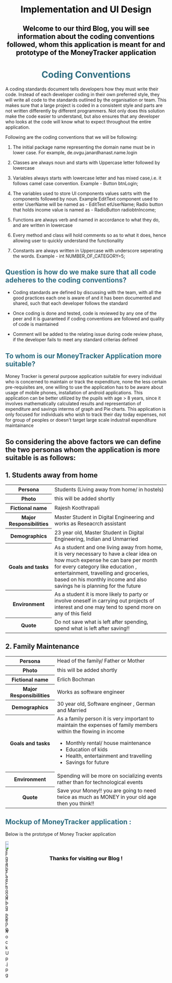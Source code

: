 
<h1 style="color: #000000; text-align:center;">Implementation and UI Design</h1>
<h2 style="color: #000000; text-align:center;">Welcome to our third Blog, you will see information about the coding conventions followed, whom this application is meant for and prototype of the MoneyTracker application</h2>

<div>
<h1 style="color: #2e6c80; text-align:center;">Coding Conventions</h1>
<p> A coding standards document tells developers how they must write their code. Instead of each developer coding in their own preferred style, they will write all code to the standards outlined by the organisation or team. This makes sure that a large project is coded in a consistent style and parts are not written differently by different programmers. Not only does this solution make the code easier to understand, but also ensures that any developer who looks at the code will know what to expect throughout the entire application.</p>
<p>Following are the coding conventions that we will be following: </p>
<div>
<ol>
<li><p>The initial package name representing the domain name must be in lower case. For example, de.ovgu.janardhanast.name.login</p></li>
<li><p>Classes are always noun and starts with Uppercase letter followed by lowercase </p></li>
<li><p>Variables always starts with lowercase letter and has mixed case,i.e. it follows camel case convention. Example - Button btnLogin; </p></li>
<li><p>The variables used to store UI components values satrts with the components followed by noun. Example EditText component used to enter UserName will be named as - EditText etUserName;  Radio button that holds income value is named as - RadioButton radiobtnIncome;</p></li>
<li> <p>Functions are always verb and named in accordance to what they do, and are written in lowercase </p></li>
<li><p>Every method and class will hold comments so as to what it does, hence allowing user to quickly understand the functionality</p></li>
<li><p>Constants are always written in Uppercase with underscore seperating the words. Example - int NUMBER_OF_CATEGORY=5;</p></li>
</ol>
</div>
<h2 style="color: #2e6c80;">Question is how do we make sure that all code adeheres to the coding conventions?</h2>
<div>
<ul>
<li><p>Coding standards are defined by discussing with the team, with all the good practices each one is aware of and it has been documented and shared, such that each developer follows the standard </p></li>
<li><p>Once coding is done and tested, code is reviewed by any one of the peer and it is guaranteed if coding conventions are followed and quality of code is maintained </p></li>
<li><p>Comment will be added to the relating issue during code review phase, if the developer fails to meet any standard criterias defined</p></li>
</ul>
</div>
<h2 style="color: #2e6c80;">To whom is our MoneyTracker Application more suitable?</h2>
<p>Money Tracker is general purpose application suitable for every individual who is concerned to maintain or track the expenditure, none the less certain pre-requisites are, one willing to use the application has to be aware about usage of mobile phones, installation of android applications. This application can be better utilized by the pupils with age > 8 years, since it involves mathematically calculated results and representation of expenditure and savings interms of graph and Pie charts. This application is only focused for individuals who wish to track their day today expenses, not for group of peoples or doesn't target large scale industrail expenditure maintainance </p>
<h2>So considering the above factors we can define the two personas whom the application is more suitable is as follows: </h2>

<h2>1. Students away from home</h2>

<div>
<table>
<tr>
<th colspan="4">Persona</th>
<td colspan="8"> Students (Living away from home/ in hostels)</td>
</tr>

<tr>
<th colspan="4">Photo</th>
<td colspan="8"> this will be added shortly</td>
</tr>

<tr>
<th colspan="4">Fictional name</th>
<td colspan="8"> Rajesh Koothrapali</td>
</tr>

<tr>
<th colspan="4">Major Responsibilities</th>
<td colspan="8"> Master Student in Digital Engineering and works as Reseacrch assistant</td>
</tr>

<tr>
<th colspan="4">Demographics</th>
<td colspan="8"> 23 year old, Master Student in Digital Engineering, Indian and Unmarried</td>
</tr>

<tr>
<th colspan="4">Goals and tasks</th>
<td colspan="8"> As a student and one living away from home, it is very necessary to have a clear idea on how much expense he can bare per month for every category like education , entertainment, travelling and groceries, based on his monthly income and also savings he is planning for the future </td>
</tr>

<tr>
<th colspan="4">Environment</th>
<td colspan="8">As a student it is more likely to party or involve oneself in carrying out projects of interest and one may tend to spend more on any of this field</td>
</tr>

<tr>
<th colspan="4">Quote</th>
<td colspan="8">Do not save what is left after spending, spend what is left after saving!!</td>
</tr>
</table>
</div>

<h2>2. Family Maintenance</h2>

<div>
<table>
<tr>
<th colspan="4">Persona</th>
<td colspan="8"> Head of the family/ Father or Mother</td>
</tr>

<tr>
<th colspan="4">Photo</th>
<td colspan="8"> this will be added shortly</td>
</tr>

<tr>
<th colspan="4">Fictional name</th>
<td colspan="8"> Erlich Bochman</td>
</tr>

<tr>
<th colspan="4">Major Responsibilities</th>
<td colspan="8"> Works as software engineer</td>
</tr>

<tr>
<th colspan="4">Demographics</th>
<td colspan="8"> 30 year old, Software engineer , German and Married</td>
</tr>

<tr>
<th colspan="4">Goals and tasks</th>
<td colspan="8"> As a family person it is very important to maintain the expenses of family members within the flowing in income
<ul>
<li>Monthly rental/ house maintenance</li>
<li>Education of kids</li>
<li>Health, entertainment and travelling</li>
<li>Savings for future</li>
</ul>
</td>
</tr>

<tr>
<th colspan="4">Environment</th>
<td colspan="8">Spending will be more on socializing events rather than for technological events</td>
</tr>

<tr>
<th colspan="4">Quote</th>
<td colspan="8">Save your Money!! you are going to need twice as much as MONEY in your old age then you think!! </td>
</tr>

</table>
</div>

<h2 style="color: #2e6c80;">Mockup of MoneyTracker application :</h2>
<p>Below is the prototype of Money Tracker application </p>
<div style="height:10px; width:10px;">
<img style="align:center;" src="/isee2017-codecrunch/images/TransactionPaperMockUp.jpg" alt="TransactionPaperMockUp.jpg"/> 
</div>

<div style="height:10px; width:10px;">
 <img style="align:center;" src="/isee2017-codecrunch/images/ELogin.png" alt="EnableLogin.png"/>  
</div>

<h3 style="color: #000000; text-align:center;">Thanks for visiting our Blog !</h3>

